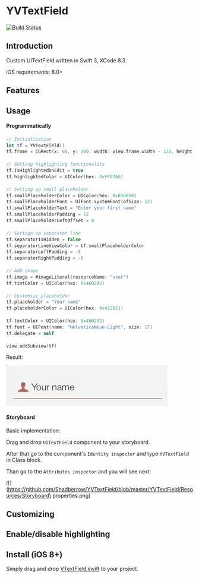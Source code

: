 # YVTextField

[![Build Status](https://travis-ci.org/Shadberrow/YVTextField.svg?branch=master)](https://travis-ci.org/Shadberrow/YVTextField)

## Introduction

Custom UITextField written in Swift 3, XCode 8.3.

iOS requirements: 8.0+

## Features


## Usage

#### Programmatically

```swift
// Initialization
let tf = YVTextField()
tf.frame = CGRect(x: 60, y: 200, width: view.frame.width - 120, height: 40)

// Setting highlighting functionality
tf.isHighlightedOnEdit = true
tf.highlightedColor = UIColor(hex: 0xFF8766)

// Setting up small placeholder
tf.smallPlaceholderColor = UIColor(hex: 0xB26B58)
tf.smallPlaceholderFont = UIFont.systemFont(ofSize: 12)
tf.smallPlaceholderText = "Enter your first name"
tf.smallPlaceholderPadding = 12
tf.smallPlaceholderLeftOffset = 0

// Settign up separator line
tf.separatorIsHidden = false
tf.separatorLineViewColor = tf.smallPlaceholderColor
tf.separatorLeftPadding = -8
tf.separatorRightPadding = -8

// Add image
tf.image = #imageLiteral(resourceName: "user")
tf.tintColor = UIColor(hex: 0x46B292)

// Customize placeholder
tf.placeholder = "Your name"
tf.placeholderColor = UIColor(hex: 0x422821)

tf.textColor = UIColor(hex: 0x46B292)
tf.font = UIFont(name: "HelveticaNeue-Light", size: 17)
tf.delegate = self

view.addSubview(tf)
```
Result:

![](https://github.com/Shadberrow/YVTextField/blob/master/YVTextField/Resources/gif1.gif)

#### Storyboard

Basic implementation:

Drag and drop `UITextField` component to your storyboard.

After that go to the component's `Identity inspector` and type `YVTextField` in Class block.

Than go to the `Attributes inspector` and you will see next:

![](https://github.com/Shadberrow/YVTextField/blob/master/YVTextField/Resources/Storyboard\ properties.png)

## Customizing

## Enable/disable highlighting

## Install (iOS 8+)

Simply drag and drop [VTextField.swift](https://github.com/Shadberrow/YVTextField/blob/master/YVTextField/YVTextField.swift) to your project.

